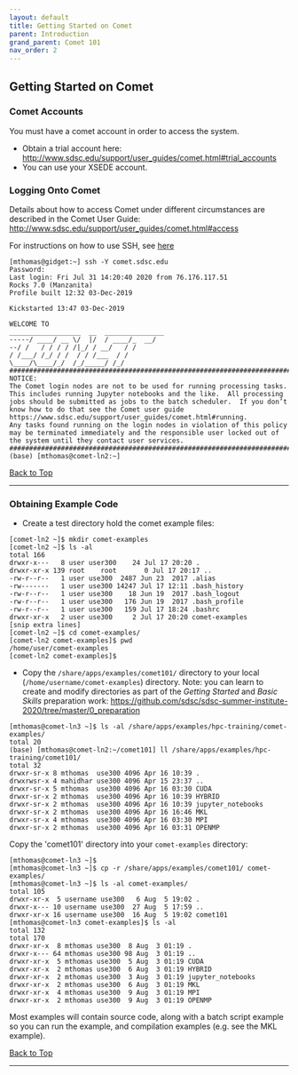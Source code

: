 ```yaml
---
layout: default
title: Getting Started on Comet
parent: Introduction
grand_parent: Comet 101
nav_order: 2
---
```

## <a name="sys-env"></a>Getting Started on Comet

### <a name="comet-accounts"></a>Comet Accounts
You must have a comet account in order to access the system.
* Obtain a trial account here:  http://www.sdsc.edu/support/user_guides/comet.html#trial_accounts
* You can use your XSEDE account.

### <a name="comet-logon"></a>Logging Onto Comet
Details about how to access Comet under different circumstances are described in the Comet User Guide:
http://www.sdsc.edu/support/user_guides/comet.html#access

For instructions on how to use SSH, see [here](https://github.com/sdsc/sdsc-summer-institute-2020/tree/master/0_preparation/connecting-to-hpc-systems)
```
[mthomas@gidget:~] ssh -Y comet.sdsc.edu
Password:
Last login: Fri Jul 31 14:20:40 2020 from 76.176.117.51
Rocks 7.0 (Manzanita)
Profile built 12:32 03-Dec-2019

Kickstarted 13:47 03-Dec-2019

WELCOME TO
__________________  __  _______________
-----/ ____/ __ \/  |/  / ____/_  __/
--/ /   / / / / /|_/ / __/   / /
/ /___/ /_/ / /  / / /___  / /
\____/\____/_/  /_/_____/ /_/
###############################################################################
NOTICE:
The Comet login nodes are not to be used for running processing tasks.
This includes running Jupyter notebooks and the like.  All processing
jobs should be submitted as jobs to the batch scheduler.  If you don’t
know how to do that see the Comet user guide
https://www.sdsc.edu/support/user_guides/comet.html#running.
Any tasks found running on the login nodes in violation of this policy
may be terminated immediately and the responsible user locked out of
the system until they contact user services.
###############################################################################
(base) [mthomas@comet-ln2:~]

```

[Back to Top](#top)
<hr>

### <a name="example-code"></a>Obtaining Example Code
* Create a test directory hold the comet example files:
```
[comet-ln2 ~]$ mkdir comet-examples
[comet-ln2 ~]$ ls -al
total 166
drwxr-x---   8 user user300    24 Jul 17 20:20 .
drwxr-xr-x 139 root    root       0 Jul 17 20:17 ..
-rw-r--r--   1 user use300  2487 Jun 23  2017 .alias
-rw-------   1 user use300 14247 Jul 17 12:11 .bash_history
-rw-r--r--   1 user use300    18 Jun 19  2017 .bash_logout
-rw-r--r--   1 user use300   176 Jun 19  2017 .bash_profile
-rw-r--r--   1 user use300   159 Jul 17 18:24 .bashrc
drwxr-xr-x   2 user use300     2 Jul 17 20:20 comet-examples
[snip extra lines]
[comet-ln2 ~]$ cd comet-examples/
[comet-ln2 comet-examples]$ pwd
/home/user/comet-examples
[comet-ln2 comet-examples]$
```
* Copy the `/share/apps/examples/comet101/` directory to your local (`/home/username/comet-examples`) directory. Note: you can learn to create and modify directories as part of the *Getting Started* and *Basic Skills* preparation work:
https://github.com/sdsc/sdsc-summer-institute-2020/tree/master/0_preparation
```
[mthomas@comet-ln3 ~]$ ls -al /share/apps/examples/hpc-training/comet-examples/
total 20
(base) [mthomas@comet-ln2:~/comet101] ll /share/apps/examples/hpc-training/comet101/
total 32
drwxr-sr-x 8 mthomas  use300 4096 Apr 16 10:39 .
drwxrwsr-x 4 mahidhar use300 4096 Apr 15 23:37 ..
drwxr-sr-x 5 mthomas  use300 4096 Apr 16 03:30 CUDA
drwxr-sr-x 2 mthomas  use300 4096 Apr 16 10:39 HYBRID
drwxr-sr-x 2 mthomas  use300 4096 Apr 16 10:39 jupyter_notebooks
drwxr-sr-x 2 mthomas  use300 4096 Apr 16 16:46 MKL
drwxr-sr-x 4 mthomas  use300 4096 Apr 16 03:30 MPI
drwxr-sr-x 2 mthomas  use300 4096 Apr 16 03:31 OPENMP
```
Copy the 'comet101' directory into your `comet-examples` directory:
```
[mthomas@comet-ln3 ~]$
[mthomas@comet-ln3 ~]$ cp -r /share/apps/examples/comet101/ comet-examples/
[mthomas@comet-ln3 ~]$ ls -al comet-examples/
total 105
drwxr-xr-x  5 username use300   6 Aug  5 19:02 .
drwxr-x--- 10 username use300  27 Aug  5 17:59 ..
drwxr-xr-x 16 username use300  16 Aug  5 19:02 comet101
[mthomas@comet-ln3 comet-examples]$ ls -al
total 132
total 170
drwxr-xr-x  8 mthomas use300  8 Aug  3 01:19 .
drwxr-x--- 64 mthomas use300 98 Aug  3 01:19 ..
drwxr-xr-x  5 mthomas use300  5 Aug  3 01:19 CUDA
drwxr-xr-x  2 mthomas use300  6 Aug  3 01:19 HYBRID
drwxr-xr-x  2 mthomas use300  3 Aug  3 01:19 jupyter_notebooks
drwxr-xr-x  2 mthomas use300  6 Aug  3 01:19 MKL
drwxr-xr-x  4 mthomas use300  9 Aug  3 01:19 MPI
drwxr-xr-x  2 mthomas use300  9 Aug  3 01:19 OPENMP
```
Most examples will contain source code, along with a batch script example so you can run the example, and compilation examples (e.g. see the MKL example).

[Back to Top](#top)
<hr>

